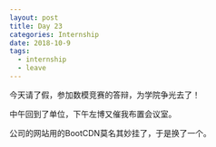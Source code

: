 ```yaml
---
layout: post
title: Day 23
categories: Internship
date: 2018-10-9
tags:
  - internship
  - leave
---
```


今天请了假，参加数模竞赛的答辩，为学院争光去了！

中午回到了单位，下午左博又催我布置会议室。

公司的网站用的BootCDN莫名其妙挂了，于是换了一个。
